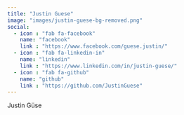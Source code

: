 ```yaml
---
title: "Justin Guese"
image: "images/justin-guese-bg-removed.png"
social:
  - icon : "fab fa-facebook"
    name: "facebook"
    link : "https://www.facebook.com/guese.justin/"
  - icon : "fab fa-linkedin-in"
    name: "linkedin"
    link : "https://www.linkedin.com/in/justin-guese/"
  - icon : "fab fa-github"
    name: "github"
    link : "https://github.com/JustinGuese"
---
```


Justin Güse